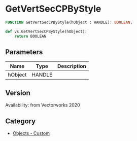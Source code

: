# GetVertSecCPByStyle

```pascal
FUNCTION GetVertSecCPByStyle(hObject : HANDLE): BOOLEAN;
```

```python
def vs.GetVertSecCPByStyle(hObject):
    return BOOLEAN
```

## Parameters
|Name|Type|Description|
|---|---|---|
|hObject|HANDLE|   |

## Version
Availability: from Vectorworks 2020

## Category
* [Objects - Custom](../Categories/Objects%20-%20Custom.md)
